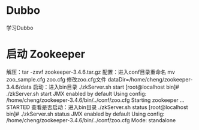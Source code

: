 # Dubbo
学习Dubbo

# 启动 Zookeeper
解压：tar -zxvf zookeeper-3.4.6.tar.gz
配置：进入conf目录重命名 mv zoo_sample.cfg zoo.cfg
      修改zoo.cfg文件 dataDir=/home/cheng/zookeeper-3.4.6/data
启动：进入bin目录 ./zkServer.sh start
      [root@localhost bin]# ./zkServer.sh start
      JMX enabled by default
      Using config: /home/cheng/zookeeper-3.4.6/bin/../conf/zoo.cfg
      Starting zookeeper ... STARTED
查看是否启动：进入bin目录 ./zkServer.sh status
      [root@localhost bin]#  ./zkServer.sh status
      JMX enabled by default
      Using config: /home/cheng/zookeeper-3.4.6/bin/../conf/zoo.cfg
      Mode: standalone